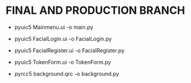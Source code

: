 # FINAL AND PRODUCTION BRANCH

- pyuic5 Mainmenu.ui -o main.py
- pyuic5 FacialLogin.ui -o FacialLogin.py
- pyuic5 FacialRegister.ui -o FacialRegister.py
- pyuic5 TokenForm.ui -o TokenForm.py

- pyrcc5 background.qrc -o background.py
